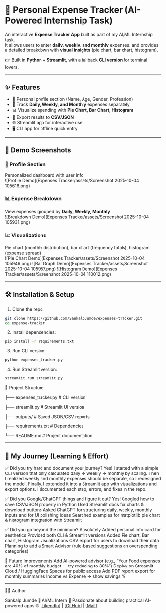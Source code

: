 # 💸 Personal Expense Tracker (AI-Powered Internship Task)

An interactive **Expense Tracker App** built as part of my AI/ML Internship task.  
It allows users to enter **daily, weekly, and monthly** expenses, and provides a detailed breakdown with **visual insights** (pie chart, bar chart, histogram).  

👉 Built in **Python + Streamlit**, with a fallback **CLI version** for terminal lovers.

---

## ✨ Features
- 🧑 Personal profile section (Name, Age, Gender, Profession)  
- 📅 Track **Daily, Weekly, and Monthly** expenses separately  
- 📊 Visualize spending with **Pie Chart, Bar Chart, Histogram**  
- 💾 Export results to **CSV/JSON**  
- 🌐 Streamlit app for interactive use  
- 🖥️ CLI app for offline quick entry  

---

## 🚀 Demo Screenshots

### 👤 Profile Section
Personalized dashboard with user info  
![Profile Demo](Expenses Tracker/assets/Screenshot 2025-10-04 105616.png)

### 📊 Expense Breakdown
View expenses grouped by **Daily, Weekly, Monthly**  
![Breakdown Demo](Expenses Tracker/assets/Screenshot 2025-10-04 105931.png)

### 📈 Visualizations
Pie chart (monthly distribution), bar chart (frequency totals), histogram (expense spread)  
![Pie Chart Demo](Expenses Tracker/assets/Screenshot 2025-10-04 105946.png)
![Bar Graph Demo](Expenses Tracker/assets/Screenshot 2025-10-04 105957.png)
![Histogram Demo](Expenses Tracker/assets/Screenshot 2025-10-04 110012.png)

---

## 🛠️ Installation & Setup

1. Clone the repo:
```bash
git clone https://github.com/SankalpJumde/expenses-tracker.git
cd expense-tracker 
```

2. Install dependencies:
```bash
pip install -r requirements.txt
```

3. Run CLI version:
```bash
python expenses_tracker.py
```

4. Run Streamlit version:
```bash
streamlit run streamlit.py
```

📂 Project Structure

├── expenses_tracker.py         # CLI version

├── streamlit.py   # Streamlit UI version

├── outputs/                       # Saved JSON/CSV reports

├── requirements.txt               # Dependencies

└── README.md                      # Project documentation

---

## 📝 My Journey (Learning & Effort)
✅ Did you try hard and document your journey?
Yes! I started with a simple CLI version that only calculated daily → weekly → monthly by scaling.
Then I realized weekly and monthly expenses should be separate, so I redesigned the model.
Finally, I extended it into a Streamlit app with visualizations and export options.
I documented each step, errors, and fixes in the repo.

✅ Did you Google/ChatGPT things and figure it out?
Yes!
Googled how to save CSV/JSON properly in Python
Used Streamlit docs for charts & download buttons
Asked ChatGPT for structuring daily, weekly, monthly inputs and for UI polishing ideas
Searched examples for matplotlib pie chart & histogram integration with Streamlit

✅ Did you go beyond the minimum?
Absolutely 
Added personal info card for aesthetics
Provided both CLI & Streamlit versions
Added Pie chart, Bar chart, Histogram visualizations
CSV export for users to download their data
Planning to add a Smart Advisor (rule-based suggestions on overspending categories)

🌟 Future Improvements
Add AI-powered advisor (e.g., “Your Food expenses are 40% of monthly budget — try reducing to 30%”)
Deploy on Streamlit Cloud / HuggingFace Spaces for public access
Add PDF report export for monthly summaries
Income vs Expense → show savings %

---

🧑‍💻 Author

Sankalp Jumde
🚀 AI/ML Intern
💼 Passionate about building practical AI-powered apps
🌐  [[LikendIn](https://www.linkedin.com/in/sankalp-jumde/)] | [[GitHub](https://github.com/SankalpJumde)] | [[Mail](sankalpkrishna1103@gmail.com)]

